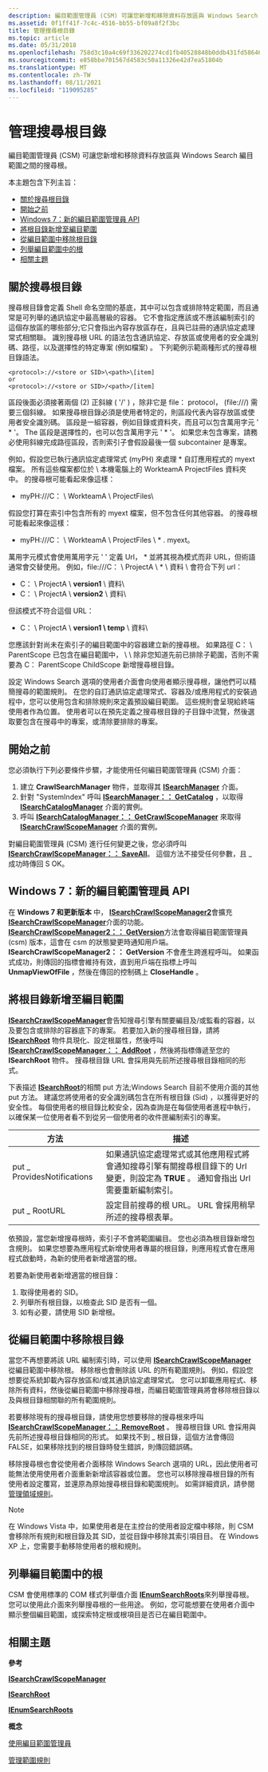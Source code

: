 ```yaml
---
description: 編目範圍管理員 (CSM) 可讓您新增和移除資料存放區與 Windows Search 編目範圍之間的搜尋根。
ms.assetid: 0f1ff41f-7c4c-4516-bb55-bf09a8f2f3bc
title: 管理搜尋根目錄
ms.topic: article
ms.date: 05/31/2018
ms.openlocfilehash: 758d3c10a4c69f336202274cd1fb40528848b0ddb431fd58646cf700d2b2d736
ms.sourcegitcommit: e858bbe701567d4583c50a11326e42d7ea51804b
ms.translationtype: MT
ms.contentlocale: zh-TW
ms.lasthandoff: 08/11/2021
ms.locfileid: "119095285"
---
```

# <a name="managing-search-roots"></a>管理搜尋根目錄

編目範圍管理員 (CSM) 可讓您新增和移除資料存放區與 Windows Search 編目範圍之間的搜尋根。

本主題包含下列主旨：

-   [關於搜尋根目錄](#about-search-roots)
-   [開始之前](#before-you-begin)
-   [Windows 7：新的編目範圍管理員 API](#windows-7-new-crawl-scope-manager-api)
-   [將根目錄新增至編目範圍](#adding-roots-to-the-crawl-scope)
-   [從編目範圍中移除根目錄](#removing-roots-from-the-crawl-scope)
-   [列舉編目範圍中的根](#enumerating-roots-in-the-crawl-scope)
-   [相關主題](#related-topics)

 

## <a name="about-search-roots"></a>關於搜尋根目錄

搜尋根目錄會定義 Shell 命名空間的基底，其中可以包含或排除特定範圍，而且通常是可列舉的通訊協定中最高層級的容器。 它不會指定應該或不應該編制索引的這個存放區的哪些部分;它只會指出內容存放區存在，且與已註冊的通訊協定處理常式相關聯。 識別搜尋根 URL 的語法包含通訊協定、存放區或使用者的安全識別碼、路徑，以及選擇性的特定專案 (例如檔案) 。 下列範例示範兩種形式的搜尋根目錄語法。


```
<protocol>://<store or SID>\<path>\[item]
or
<protocol>://<store or SID>/<path>/[item]
```



<protocol>區段後面必須接著兩個 (2) 正斜線 ( '/' ) ，除非它是 file： protocol， (file:///) 需要三個斜線。 <site or SID>如果搜尋根目錄必須是使用者特定的，則區段代表內容存放區或使用者安全識別碼。 <path>區段是一組容器，例如目錄或資料夾，而且可以包含萬用字元 ' \* '。 The <item> 區段是選擇性的，也可以包含萬用字元 ' \* '。 如果您未包含專案，請務必使用斜線完成路徑區段，否則索引子會假設最後一個 subcontainer 是專案。

例如，假設您已執行通訊協定處理常式 (myPH) 來處理 \* 自訂應用程式的 myext 檔案。 所有這些檔案都位於 \\ 本機電腦上的 WorkteamA ProjectFiles 資料夾中。 的搜尋根可能看起來像這樣：

-   myPH:///C： \\ WorkteamA \\ ProjectFiles\\

假設您打算在索引中包含所有的 myext 檔案，但不包含任何其他容器。 的搜尋根可能看起來像這樣：

-   myPH:///C： \\ WorkteamA \\ ProjectFiles \\ \* . myext。

萬用字元模式會使用萬用字元 ' ' 定義 Url， \* 並將其視為模式而非 URL，但術語通常會交替使用。 例如，file:///C： \\ ProjectA \\ \* \\ 資料 \\ 會符合下列 url：

-   C： \\ ProjectA \\ **version1** \\ 資料\\
-   C： \\ ProjectA \\ **version2** \\ 資料\\

但該模式不符合這個 URL：

-   C： \\ ProjectA \\ **version1 \\ temp** \\ 資料\\

您應該針對尚未在索引子的編目範圍中的容器建立新的搜尋根。 如果路徑 C： \\ ParentScope 已包含在編目範圍中， \\ \\ 除非您知道先前已排除子範圍，否則不需要為 C： ParentScope ChildScope 新增搜尋根目錄。

設定 Windows Search 選項的使用者介面會向使用者顯示搜尋根，讓他們可以精簡搜尋的範圍規則。 在您的自訂通訊協定處理常式、容器及/或應用程式的安裝過程中，您可以使用包含和排除規則來定義預設編目範圍。 這些規則會呈現給終端使用者作為位置。 使用者可以在預先定義之搜尋根目錄的子目錄中流覽，然後選取要包含在搜尋中的專案，或清除要排除的專案。

 

## <a name="before-you-begin"></a>開始之前

您必須執行下列必要條件步驟，才能使用任何編目範圍管理員 (CSM) 介面：

1.  建立 **CrawlSearchManager** 物件，並取得其 [**ISearchManager**](/windows/desktop/api/Searchapi/nn-searchapi-isearchmanager) 介面。
2.  針對 "SystemIndex" 呼叫 [**ISearchManager：： GetCatalog**](/windows/desktop/api/Searchapi/nf-searchapi-isearchmanager-getcatalog) ，以取得 [**ISearchCatalogManager**](/windows/desktop/api/Searchapi/nn-searchapi-isearchcatalogmanager) 介面的實例。
3.  呼叫 [**ISearchCatalogManager：： GetCrawlScopeManager**](/windows/desktop/api/Searchapi/nf-searchapi-isearchcatalogmanager-getcrawlscopemanager) 來取得 [**ISearchCrawlScopeManager**](/windows/desktop/api/Searchapi/nn-searchapi-isearchcrawlscopemanager) 介面的實例。

對編目範圍管理員 (CSM) 進行任何變更之後，您必須呼叫 [**ISearchCrawlScopeManager：： SaveAll**](/windows/desktop/api/Searchapi/nf-searchapi-isearchcrawlscopemanager-saveall)。 這個方法不接受任何參數，且 \_ 成功時傳回 S OK。

 

## <a name="windows-7-new-crawl-scope-manager-api"></a>Windows 7：新的編目範圍管理員 API

在 **Windows 7 和更新版本** 中， [**ISearchCrawlScopeManager2**](/windows/desktop/api/Searchapi/nn-searchapi-isearchcrawlscopemanager2)會擴充 [**ISearchCrawlScopeManager**](/windows/desktop/api/Searchapi/nn-searchapi-isearchcrawlscopemanager)介面的功能。 [**ISearchCrawlScopeManager2：： GetVersion**](/windows/desktop/api/Searchapi/nf-searchapi-isearchcrawlscopemanager2-getversion)方法會取得編目範圍管理員 (csm) 版本，這會在 csm 的狀態變更時通知用戶端。 **ISearchCrawlScopeManager2：： GetVersion** 不會產生跨進程呼叫。 如果函式成功，則傳回的指標會維持有效，直到用戶端在指標上呼叫 **UnmapViewOfFile** ，然後在傳回的控制碼上 **CloseHandle** 。

 

## <a name="adding-roots-to-the-crawl-scope"></a>將根目錄新增至編目範圍

[**ISearchCrawlScopeManager**](/windows/desktop/api/Searchapi/nn-searchapi-isearchcrawlscopemanager)會告知搜尋引擎有關要編目及/或監看的容器，以及要包含或排除的容器底下的專案。 若要加入新的搜尋根目錄，請將 [**ISearchRoot**](/windows/desktop/api/Searchapi/nn-searchapi-isearchroot) 物件具現化、設定根屬性，然後呼叫 [**ISearchCrawlScopeManager：： AddRoot**](/windows/desktop/api/Searchapi/nf-searchapi-isearchcrawlscopemanager-addroot) ，然後將指標傳遞至您的 **ISearchRoot** 物件。 搜尋根目錄 URL 會採用與先前所述搜尋根目錄相同的形式。

下表描述 [**ISearchRoot**](/windows/desktop/api/Searchapi/nn-searchapi-isearchroot)的相關 put 方法;Windows Search 目前不使用介面的其他 put 方法。 建議您將使用者的安全識別碼包含在所有根目錄 (Sid) ，以獲得更好的安全性。 每個使用者的根目錄比較安全，因為查詢是在每個使用者進程中執行，以確保某一位使用者看不到從另一個使用者的收件匣編制索引的專案。



| 方法                     | 描述                                                                                                                                                                                         |
|----------------------------|-----------------------------------------------------------------------------------------------------------------------------------------------------------------------------------------------------|
| put \_ ProvidesNotifications | 如果通訊協定處理常式或其他應用程式將會通知搜尋引擎有關搜尋根目錄下的 Url 變更，則設定為 **TRUE** 。 通知會指出 Url 需要重新編制索引。 |
| put \_ RootURL               | 設定目前搜尋的根 URL。 URL 會採用稍早所述的搜尋根表單。                                                                                                      |



 

 

依預設，當您新增搜尋根時，索引子不會將範圍編目。 您也必須為根目錄新增包含規則。 如果您想要為應用程式新增使用者專屬的根目錄，則應用程式會在應用程式啟動時，為新的使用者新增適當的根。

若要為新使用者新增適當的根目錄：

1.  取得使用者的 SID。
2.  列舉所有根目錄，以檢查此 SID 是否有一個。
3.  如有必要，請使用 SID 新增根。

 

## <a name="removing-roots-from-the-crawl-scope"></a>從編目範圍中移除根目錄

當您不再想要將該 URL 編制索引時，可以使用 [**ISearchCrawlScopeManager**](/windows/desktop/api/Searchapi/nn-searchapi-isearchcrawlscopemanager) 從編目範圍中移除根。 移除根也會刪除該 URL 的所有範圍規則。 例如，假設您想要從系統卸載內容存放區和/或其通訊協定處理常式。 您可以卸載應用程式、移除所有資料，然後從編目範圍中移除搜尋根，而編目範圍管理員將會移除根目錄以及與根目錄相關聯的所有範圍規則。

若要移除現有的搜尋根目錄，請使用您想要移除的搜尋根來呼叫 [**ISearchCrawlScopeManager：： RemoveRoot**](/windows/desktop/api/Searchapi/nf-searchapi-isearchcrawlscopemanager-removeroot) 。 搜尋根目錄 URL 會採用與先前所述搜尋根目錄相同的形式。 如果找不到 \_ 根目錄，這個方法會傳回 FALSE，如果移除找到的根目錄時發生錯誤，則傳回錯誤碼。

移除搜尋根也會從使用者介面移除 Windows Search 選項的 URL，因此使用者可能無法使用使用者介面重新新增該容器或位置。 您也可以移除搜尋根目錄的所有使用者設定覆寫，並還原為原始搜尋根目錄和範圍規則。 如需詳細資訊，請參閱 [管理領域規則](-search-3x-wds-extidx-csm-scoperules.md)。

> [!Note]  
> 在 Windows Vista 中，如果使用者是在主控台的使用者設定檔中移除，則 CSM 會移除所有規則和根目錄及其 SID，並從目錄中移除其索引項目目。 在 Windows XP 上，您需要手動移除使用者的根和規則。

 

 

## <a name="enumerating-roots-in-the-crawl-scope"></a>列舉編目範圍中的根

CSM 會使用標準的 COM 樣式列舉值介面 [**IEnumSearchRoots**](/windows/desktop/api/Searchapi/nn-searchapi-ienumsearchroots)來列舉搜尋根。 您可以使用此介面來列舉搜尋根的一些用途。 例如，您可能想要在使用者介面中顯示整個編目範圍，或探索特定根或根項目是否已在編目範圍中。

 

## <a name="related-topics"></a>相關主題

<dl> <dt>

**參考**
</dt> <dt>

[**ISearchCrawlScopeManager**](/windows/desktop/api/Searchapi/nn-searchapi-isearchcrawlscopemanager)
</dt> <dt>

[**ISearchRoot**](/windows/desktop/api/Searchapi/nn-searchapi-isearchroot)
</dt> <dt>

[**IEnumSearchRoots**](/windows/desktop/api/Searchapi/nn-searchapi-ienumsearchroots)
</dt> <dt>

**概念**
</dt> <dt>

[使用編目範圍管理員](-search-3x-wds-extidx-csm.md)
</dt> <dt>

[管理範圍規則](-search-3x-wds-extidx-csm-scoperules.md)
</dt> </dl>

 

 



